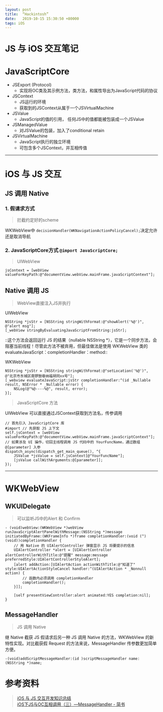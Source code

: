 ```yaml
---
layout: post
title:  “Hackintosh”
date:   2019-10-15 15:30:50 +80000
tags: iOS
---
```


# JS 与 iOS 交互笔记



# JavaScriptCore

* JSExport (Protocol)
	* 实现将OC类及其示例方法，类方法，和属性导出为JavaScript代码的协议
* JSContext
	* JS运行的环境
	* 获取到的JSContext从属于一个JSVirtualMachine
* JSValue
	* JavaScript的值的引用， 任何JS中的值都能被包装成一个JSValue
* JSManagedValue
	* 对JSValue的包装，加入了conditional retain
* JSVirtualMachine
	* JavaScript执行的独立环境
	* 可包含多个JSContext，并互相传值
- - - -


# iOS 与 JS 交互



## JS 调用 Native
### 1. 假请求方式

> 拦截约定好的scheme  

WKWebView中 `decisionHandler(WKNavigationActionPolicyCancel);`决定允许还是取消导航

### 2. JavaScriptCore方式 `@import JavaScriptCore;`
> UIWebView  

```objc
jsContext = [webView valueForKeyPath:@"documentView.webView.mainFrame.javaScriptContext"];
```



## Native 调用 JS

> WebView直接注入JS并执行  

UIWebView
```objc
NSString *jsStr = [NSString stringWithFormat:@"showAlert('%@')", @"alert msg"];
[_webView stringByEvaluatingJavaScriptFromString:jsStr];
```
::这个方法会返回运行 JS 的结果（nullable NSString *），它是一个同步方法，会阻塞当前线程！尽管此方法不被弃用，但最佳做法是使用 WKWebView 类的 evaluateJavaScript：completionHandler：method::

WKWebView
```objc
NSString *jsStr = [NSString stringWithFormat:@"setLocation('%@')", @"北京市东城区南锣鼓巷纳福胡同xx号"];
[_webview evaluateJavaScript:jsStr completionHandler:^(id _Nullable result, NSError * _Nullable error) {
    NSLog(@"%@----%@", result, error);
}];
```

> JavaScriptCore 方法  

UIWebView
可以直接通过JSContext获取到方法名，传参调用

```objc
// 首先引入 JavaScriptCore 库
#import // 先获取 JS 上下文
self.jsContext = [webView valueForKeyPath:@"documentView.webView.mainFrame.javaScriptContext"];
// 如果涉及 UI 操作，切回主线程调用 JS 代码中的 YourFuncName，通过数组@[parameter] 入参
dispatch_async(dispatch_get_main_queue(), ^{
    JSValue *jsValue = self.jsContext[@"YourFuncName"];
    [jsValue callWithArguments:@[parameter]];
});
```

- - - -
# WKWebView
## WKUIDelegate
> 可以监听JS中的Alert 和 Confirm  

```objc
- (void)webView:(WKWebView *)webView runJavaScriptAlertPanelWithMessage:(NSString *)message initiatedByFrame:(WKFrameInfo *)frame completionHandler:(void (^)(void))completionHandler {
    // 用 Native 的 UIAlertController 弹窗显示 JS 将要提示的信息
    UIAlertController *alert = [UIAlertController alertControllerWithTitle:@"提醒" message:message preferredStyle:UIAlertControllerStyleAlert];
    [alert addAction:[UIAlertAction actionWithTitle:@"知道了" style:UIAlertActionStyleCancel handler:^(UIAlertAction * _Nonnull action) {
        // 函数内必须调用 completionHandler
        completionHandler();
    }]];
     
    [self presentViewController:alert animated:YES completion:nil];
}
```

## MessageHandler
> JS 调用 Native  

继 Native 截获 JS 假请求后另一种 JS 调用 Native 的方法，WKWebView 的新特性实现。对比截获假 Request 的方法来说，MessageHandler 传参数更加简单方便。
```objc
-(void)addScriptMessageHandler:(id )scriptMessageHandler name:(NSString *)name;
```

# 参考资料
> [iOS 与 JS 交互开发知识总结](http://www.cocoachina.com/ios/20171024/20895.html)  
> [iOS下JS与OC互相调用（三）—MessageHandler - 简书](https://www.jianshu.com/p/433e59c5a9eb)  
